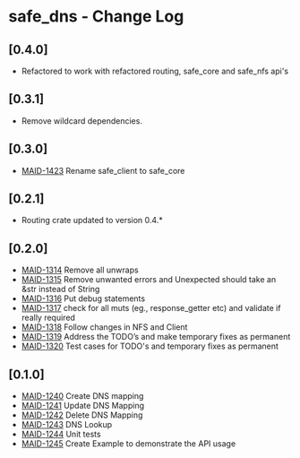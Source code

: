 # safe_dns - Change Log

## [0.4.0]
- Refactored to work with refactored routing, safe_core and safe_nfs api's

## [0.3.1]
- Remove wildcard dependencies.

## [0.3.0]
- [MAID-1423](https://maidsafe.atlassian.net/browse/MAID-1423) Rename safe_client to safe_core

## [0.2.1]
- Routing crate updated to version 0.4.*

## [0.2.0]
- [MAID-1314](https://maidsafe.atlassian.net/browse/MAID-1314) Remove all unwraps
- [MAID-1315](https://maidsafe.atlassian.net/browse/MAID-1315) Remove unwanted errors and Unexpected should take an &str instead of String
- [MAID-1316](https://maidsafe.atlassian.net/browse/MAID-1316) Put debug statements
- [MAID-1317](https://maidsafe.atlassian.net/browse/MAID-1317) check for all muts (eg., response_getter etc) and validate if really required
- [MAID-1318](https://maidsafe.atlassian.net/browse/MAID-1318) Follow changes in NFS and Client
- [MAID-1319](https://maidsafe.atlassian.net/browse/MAID-1319) Address the TODO’s and make temporary fixes as permanent
- [MAID-1320](https://maidsafe.atlassian.net/browse/MAID-1320) Test cases for TODO's and temporary fixes as permanent

## [0.1.0]
- [MAID-1240](https://maidsafe.atlassian.net/browse/MAID-1240) Create DNS mapping
- [MAID-1241](https://maidsafe.atlassian.net/browse/MAID-1241) Update DNS Mapping
- [MAID-1242](https://maidsafe.atlassian.net/browse/MAID-1242) Delete DNS Mapping
- [MAID-1243](https://maidsafe.atlassian.net/browse/MAID-1243) DNS Lookup
- [MAID-1244](https://maidsafe.atlassian.net/browse/MAID-1244) Unit tests
- [MAID-1245](https://maidsafe.atlassian.net/browse/MAID-1245) Create Example to demonstrate the API usage
